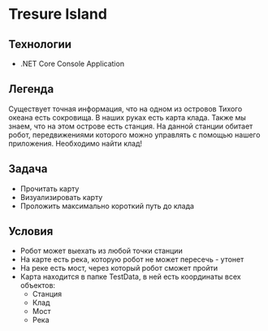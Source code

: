 # Tresure Island
## Технологии
<ul>
<li>.NET Core Console Application
</ul>

## Легенда
Существует точная информация, что на одном из островов Тихого океана есть сокровища. 
В наших руках есть карта клада.
Также мы знаем, что на этом острове есть станция.
На данной станции обитает робот, передвижениями которого можно управлять с помощью нашего приложения.
Необходимо найти клад!

## Задача
<ul>
<li>Прочитать карту
<li>Визуализировать карту
<li>Проложить максимально короткий путь до клада
</ul>

## Условия
<ul>
<li>Робот может выехать из любой точки станции
<li>На карте есть река, которую робот не может пересечь - утонет
<li>На реке есть мост, через который робот сможет пройти
<li>Карта находится в папке TestData, в ней есть координаты всех объектов:
    <ul>
    <li>Станция
    <li>Клад
    <li>Мост
    <li>Река
    </ul>
</ul>